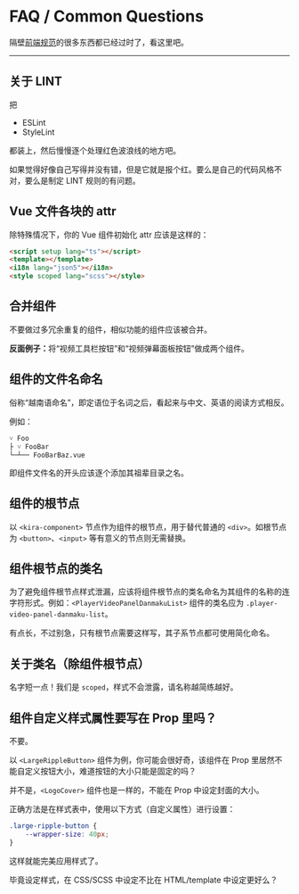# FAQ / Common Questions

隔壁[前端规范](./frontend-project-lint.md)的很多东西都已经过时了，看这里吧。

---

## 关于 LINT

把

* ESLint
* StyleLint

都装上，然后慢慢逐个处理红色波浪线的地方吧。

如果觉得好像自己写得并没有错，但是它就是报个红。要么是自己的代码风格不对，要么是制定 LINT 规则的有问题。

## Vue 文件各块的 attr

除特殊情况下，你的 Vue 组件初始化 attr 应该是这样的：

```html
<script setup lang="ts"></script>
<template></template>
<i18n lang="json5"></i18n>
<style scoped lang="scss"></style>
```

## 合并组件

不要做过多冗余重复的组件，相似功能的组件应该被合并。

**反面例子：**<wbr />将“视频工具栏按钮”和“视频弹幕面板按钮”做成两个组件。

## 组件的文件名命名

俗称“越南语命名”，即定语位于名词之后，看起来与中文、英语的阅读方式相反。

例如：

```
˅ Foo
├ ˅ FooBar
└─┴── FooBarBaz.vue
```

即组件文件名的开头应该逐个添加其祖辈目录之名。

## 组件的根节点

以 `<kira-component>` 节点作为组件的根节点，用于替代普通的 `<div>`。如根节点为 `<button>`、`<input>` 等有意义的节点则无需替换。

## 组件根节点的类名

为了避免组件根节点样式泄漏，应该将组件根节点的类名命名为其组件的名称的连字符形式。例如：`<PlayerVideoPanelDanmakuList>` 组件的类名应为 `.player-video-panel-danmaku-list`。

有点长，不过别急，只有根节点需要这样写，其子系节点都可使用简化命名。

## 关于类名（除组件根节点）

名字短一点！我们是 `scoped`，样式不会泄露，请名称越简练越好。

## 组件自定义样式属性要写在 Prop 里吗？

不要。

以 `<LargeRippleButton>` 组件为例，你可能会很好奇，该组件在 Prop 里居然不能自定义按钮大小，难道按钮的大小只能是固定的吗？

并不是，`<LogoCover>` 组件也是一样的，不能在 Prop 中设定封面的大小。

正确方法是在样式表中，使用以下方式（自定义属性）进行设置：

```scss
.large-ripple-button {
	--wrapper-size: 40px;
}
```

这样就能完美应用样式了。

毕竟设定样式，在 CSS/SCSS 中设定不比在 HTML/template 中设定更好么？
